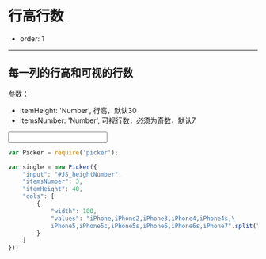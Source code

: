 # 行高行数

- order: 1
---

<style> 
    input { width: 200px; } 
</style>

## 每一列的行高和可视的行数
参数：
+ itemHeight: 'Number', 行高，默认30
+ itemsNumber: 'Number', 可视行数，必须为奇数，默认7

<input type="text" id="JS_heightNumber" placeholder="">

````javascript
var Picker = require('picker');

var single = new Picker({
	"input": "#JS_heightNumber",
	"itemsNumber": 3,
	"itemHeight": 40,
	"cols": [
		{
            "width": 100,
			"values": "iPhone,iPhone2,iPhone3,iPhone4,iPhone4s,\
            iPhone5,iPhone5c,iPhone5s,iPhone6,iPhone6s,iPhone7".split(",")
		}
	]
});
````